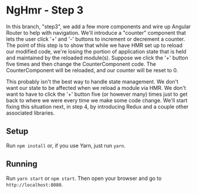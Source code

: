 # NgHmr - Step 3

In this branch, "step3", we add a few more components and wire up Angular Router to help with navigation.
We'll introduce a "counter" component that lets the user click '+' and '-' buttons to increment or decrement a
counter. The point of this step is to show that while we have HMR set up to reload our modified code, we're losing
the portion of application state that is held and maintained by the reloaded module(s). Suppose we click the '+' button
five times and then change the CounterComponent code. The CounterComponent will be reloaded, and our counter will be reset to 0.

This probably isn't the best way to handle state management. We don't want our state to be affected when we reload a module via HMR.
We don't want to have to click the '+' button five (or however many) times just to get back to where we were every time we make some code change.
We'll start fixing this situation next, in step 4, by introducing Redux and a couple other associated libraries.

## Setup
Run `npm install` or, if you use Yarn, just run `yarn`.

## Running
Run `yarn start` or `npm start`.
Then open your browser and go to `http://localhost:8080`.

